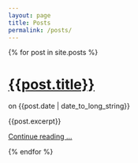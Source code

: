 ```yaml
---
layout: page
title: Posts
permalink: /posts/
---
```


{% for post in site.posts %}
<h1>
    <a href="{{ post.url }}">{{post.title}}</a>
</h1>
<div class="date">
    on {{post.date | date_to_long_string}}
</div>
<p>
    {{post.excerpt}}
</p>

<p><a href="{{ post.url }}">Continue reading ...</a></p>

{% endfor %}
